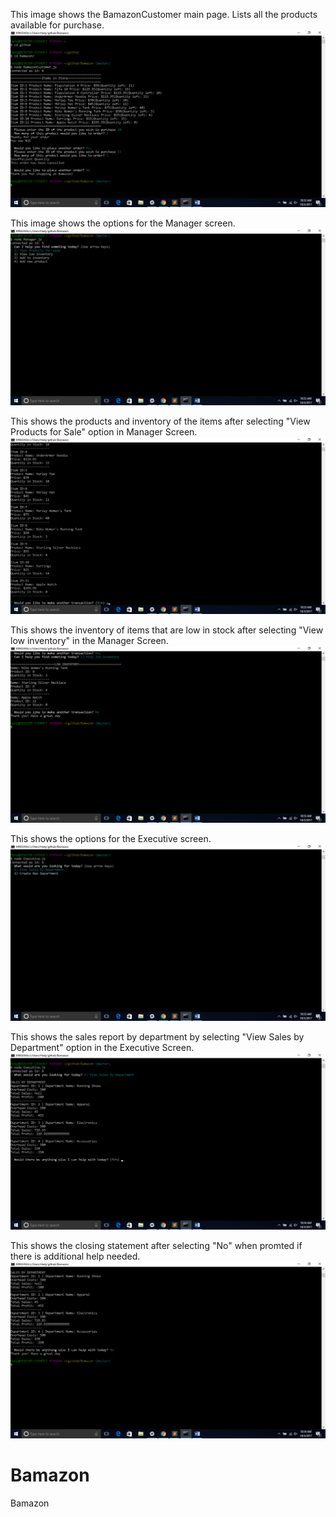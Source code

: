 This image shows the BamazonCustomer main page. Lists all the products available for purchase.
<img src="https://raw.githubusercontent.com/halimk/Bamazon/7303466d4403402a5669fe21ab90be8a6c6faa01/customer%201.png">

This image shows the options for the Manager screen.
<img src="https://github.com/halimk/Bamazon/blob/master/manager%201.png?raw=true">

This shows the products and inventory of the items after selecting "View Products for Sale" option in Manager Screen.
<img src="https://github.com/halimk/Bamazon/blob/master/manager%202.png?raw=true">

This shows the inventory of items that are low in stock after selecting "View low inventory" in the Manager Screen.
<img src="https://github.com/halimk/Bamazon/blob/master/manager%203.png?raw=true">

This shows the options for the Executive screen.
<img src="https://github.com/halimk/Bamazon/blob/master/executive%201.png?raw=true">

This shows the sales report by department by selecting "View Sales by Department" option in the Executive Screen.
<img src="https://github.com/halimk/Bamazon/blob/master/executive%202.png?raw=true">

This shows the closing statement after selecting "No" when promted if there is additional help needed.
<img src="https://github.com/halimk/Bamazon/blob/master/executive%203.png?raw=true">

# Bamazon
Bamazon
